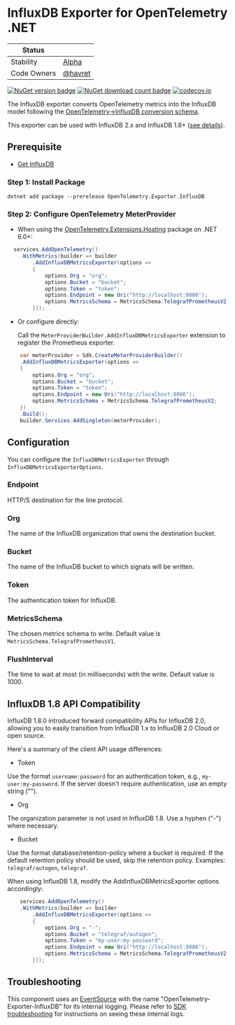 # InfluxDB Exporter for OpenTelemetry .NET

| Status        |           |
| ------------- |-----------|
| Stability     |  [Alpha](../../README.md#alpha)|
| Code Owners   |  [@havret](https://github.com/havret)|

[![NuGet version badge](https://img.shields.io/nuget/v/OpenTelemetry.Exporter.InfluxDB)](https://www.nuget.org/packages/OpenTelemetry.Exporter.InfluxDB)
[![NuGet download count badge](https://img.shields.io/nuget/dt/OpenTelemetry.Exporter.InfluxDB)](https://www.nuget.org/packages/OpenTelemetry.Exporter.InfluxDB)
[![codecov.io](https://codecov.io/gh/open-telemetry/opentelemetry-dotnet-contrib/branch/main/graphs/badge.svg?flag=unittests-Exporter.InfluxDB)](https://app.codecov.io/gh/open-telemetry/opentelemetry-dotnet-contrib?flags[0]=unittests-Exporter.InfluxDB)

The InfluxDB exporter converts OpenTelemetry metrics into the InfluxDB model
following the [OpenTelemetry->InfluxDB conversion schema](https://github.com/influxdata/influxdb-observability/blob/main/docs/index.md).

This exporter can be used with InfluxDB 2.x and InfluxDB 1.8+ ([see details](#influxdb-18-api-compatibility)).

## Prerequisite

* [Get InfluxDB](https://portal.influxdata.com/downloads/)

### Step 1: Install Package

```shell
dotnet add package --prerelease OpenTelemetry.Exporter.InfluxDB
```

### Step 2: Configure OpenTelemetry MeterProvider

* When using the [OpenTelemetry.Extensions.Hosting](https://github.com/open-telemetry/opentelemetry-dotnet/tree/main/src/OpenTelemetry.Extensions.Hosting/README.md)
package on .NET 6.0+:

```csharp
  services.AddOpenTelemetry()
    .WithMetrics(builder => builder
        .AddInfluxDBMetricsExporter(options =>
        {
            options.Org = "org";
            options.Bucket = "bucket";
            options.Token = "token";
            options.Endpoint = new Uri("http://localhost:8086");
            options.MetricsSchema = MetricsSchema.TelegrafPrometheusV2;
        }));
```

* Or configure directly:

  Call the `MeterProviderBuilder.AddInfluxDBMetricsExporter` extension to
  register the Prometheus exporter.

```csharp
    var meterProvider = Sdk.CreateMeterProviderBuilder()
    .AddInfluxDBMetricsExporter(options =>
    {
        options.Org = "org";
        options.Bucket = "bucket";
        options.Token = "token";
        options.Endpoint = new Uri("http://localhost:8086");
        options.MetricsSchema = MetricsSchema.TelegrafPrometheusV2;
    })
    .Build();
    builder.Services.AddSingleton(meterProvider);
```

## Configuration

You can configure the `InfluxDBMetricsExporter` through
`InfluxDBMetricsExporterOptions`.

### Endpoint

HTTP/S destination for the line protocol.

### Org

The name of the InfluxDB organization that owns the destination bucket.

### Bucket

The name of the InfluxDB bucket to which signals will be written.

### Token

The authentication token for InfluxDB.

### MetricsSchema

The chosen metrics schema to write. Default value is
`MetricsSchema.TelegrafPrometheusV1`.

### FlushInterval

The time to wait at most (in milliseconds) with the write. Default value
is 1000.

## InfluxDB 1.8 API Compatibility

InfluxDB 1.8.0 introduced forward compatibility APIs for InfluxDB 2.0,
allowing you to easily transition from InfluxDB 1.x to InfluxDB 2.0 Cloud
or open source.

Here's a summary of the client API usage differences:

* Token

Use the format `username:password` for an authentication token, e.g.,
`my-user:my-password`. If the server doesn't require authentication,
use an empty string ("").

* Org

The organization parameter is not used in InfluxDB 1.8.
Use a hyphen ("-") where necessary.

* Bucket

Use the format database/retention-policy where a bucket is required. If the
default retention policy should be used, skip the retention policy.
Examples: `telegraf/autogen`, `telegraf`.

When using InfluxDB 1.8, modify the AddInfluxDBMetricsExporter options
accordingly:

```csharp
    services.AddOpenTelemetry()
    .WithMetrics(builder => builder
        .AddInfluxDBMetricsExporter(options =>
        {
            options.Org = "-";
            options.Bucket = "telegraf/autogen";
            options.Token = "my-user:my-password";
            options.Endpoint = new Uri("http://localhost:8086");
            options.MetricsSchema = MetricsSchema.TelegrafPrometheusV2;
        }));
```

## Troubleshooting

This component uses an
[EventSource](https://docs.microsoft.com/dotnet/api/system.diagnostics.tracing.eventsource)
with the name "OpenTelemetry-Exporter-InfluxDB" for its internal logging.
Please refer to [SDK troubleshooting](https://github.com/open-telemetry/opentelemetry-dotnet/blob/main/src/OpenTelemetry/README.md#troubleshooting)
for instructions on seeing these internal logs.
